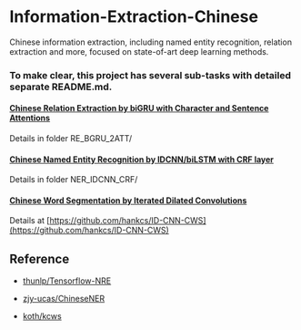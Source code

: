 # Information-Extraction-Chinese

Chinese information extraction, including named entity recognition, relation extraction and more, focused on state-of-art deep learning methods.


### To make clear, this project has several sub-tasks with detailed separate README.md.


#### [Chinese Relation Extraction by biGRU with Character and Sentence Attentions](https://github.com/crownpku/Information-Extraction-Chinese/tree/master/RE_BGRU_2ATT)

Details in folder RE_BGRU_2ATT/


#### [Chinese Named Entity Recognition by IDCNN/biLSTM with CRF layer](https://github.com/crownpku/Information-Extraction-Chinese/tree/master/NER_IDCNN_CRF)

Details in folder NER_IDCNN_CRF/


#### [Chinese Word Segmentation by Iterated Dilated Convolutions](https://github.com/hankcs/ID-CNN-CWS)

Details at [https://github.com/hankcs/ID-CNN-CWS](https://github.com/hankcs/ID-CNN-CWS)


## Reference

* [thunlp/Tensorflow-NRE](https://github.com/thunlp/TensorFlow-NRE)

* [zjy-ucas/ChineseNER](https://github.com/zjy-ucas/ChineseNER)

* [koth/kcws](https://github.com/koth/kcws)
